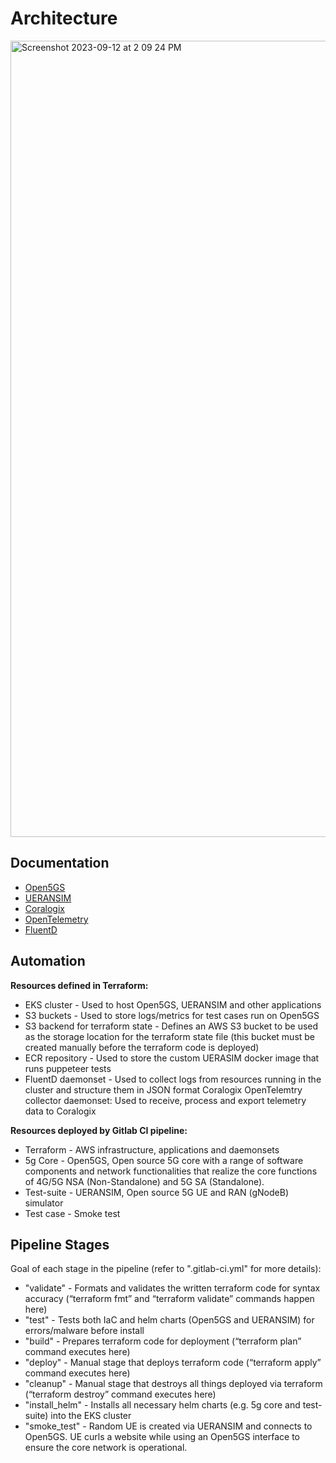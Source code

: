 # Architecture

<img width="1274" alt="Screenshot 2023-09-12 at 2 09 24 PM" src="https://github.com/DISHDevEx/cntf/assets/82470009/6bfe7d27-2855-45e5-a80a-ffd7ca49d059">

## Documentation

* [Open5GS](https://github.com/DISHDevEx/open5gs)
* [UERANSIM](https://github.com/DISHDevEx/UERANSIM)
* [Coralogix](https://coralogix.com/)
* [OpenTelemetry](https://opentelemetry.io/)
* [FluentD](https://www.fluentd.org/)

## Automation
**Resources defined in Terraform:** 

* EKS cluster - Used to host Open5GS, UERANSIM and other applications
* S3 buckets - Used to store logs/metrics for test cases run on Open5GS
* S3 backend for terraform state - Defines an AWS S3 bucket to be used as the storage location for the terraform state file (this bucket must be created manually before the terraform code is deployed)
* ECR repository - Used to store the custom UERASIM docker image that runs puppeteer tests
* FluentD daemonset - Used to collect logs from resources running in the cluster and structure them in JSON format
Coralogix OpenTelemtry collector daemonset: Used to receive, process and export telemetry data to Coralogix

**Resources deployed by Gitlab CI pipeline:**

* Terraform - AWS infrastructure, applications and daemonsets
* 5g Core - Open5GS, Open source 5G core with a range of software components and network functionalities that realize the core functions of 4G/5G NSA (Non-Standalone) and 5G SA (Standalone).
* Test-suite - UERANSIM, Open source 5G UE and RAN (gNodeB) simulator
* Test case - Smoke test 

## Pipeline Stages
Goal of each stage in the pipeline (refer to ".gitlab-ci.yml" for more details):
* "validate" - Formats and validates the written terraform code for syntax accuracy (“terraform fmt” and “terraform validate” commands happen here)
* "test" - Tests both IaC and helm charts (Open5GS and UERANSIM) for errors/malware before install
* "build" - Prepares terraform code for deployment (“terraform plan” command executes here)
* "deploy" - Manual stage that deploys terraform code (“terraform apply” command executes here)
* "cleanup" - Manual stage that destroys all things deployed via terraform (“terraform destroy” command executes here)
* "install_helm" - Installs all necessary helm charts (e.g. 5g core and test-suite) into the EKS cluster
* "smoke_test" - Random UE is created via UERANSIM and connects to Open5GS. UE curls a website while using an Open5GS interface to ensure the core network is operational.


